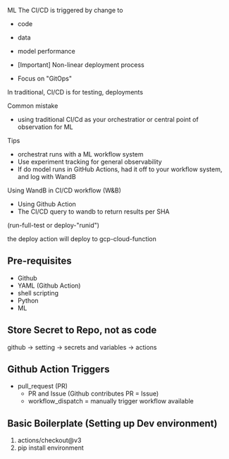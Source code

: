 ML
The CI/CD is triggered by change to 
- code
- data
- model performance
- [Important] Non-linear deployment process

- Focus on "GitOps"

In traditional, CI/CD is for testing, deployments


Common mistake
- using traditional CI/Cd as your orchestratior or central point of observation for ML

Tips
- orchestrat runs with a ML workflow system
- Use experiment tracking for general observability
- If do model runs in GitHub Actions, had it off to your workflow system, and log with WandB



Using WandB in CI/CD workflow (W&B)
- Using Github Action
- The CI/CD query to wandb to return results per SHA

(run-full-test or deploy-"runid")

the deploy action will deploy to gcp-cloud-function


## Pre-requisites
- Github
- YAML (Github Action)
- shell scripting
- Python
- ML




## Store Secret to Repo, not as code
github -> setting  -> secrets and variables -> actions


## Github Action Triggers
- pull_request (PR)
  - PR and Issue (Github contributes PR = Issue)
  - workflow_dispatch = manually trigger workflow available


## Basic Boilerplate (Setting up Dev environment)
  1. actions/checkout@v3
  2. pip install environment